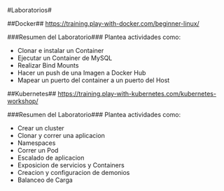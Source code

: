 #Laboratorios#

##Docker##
https://training.play-with-docker.com/beginner-linux/

###Resumen del Laboratorio###
Plantea actividades como:
* Clonar e instalar un Container
* Ejecutar un Container de MySQL
* Realizar Bind Mounts
* Hacer un push de una Imagen a Docker Hub
* Mapear un puerto del container a un puerto del Host


##Kubernetes##
https://training.play-with-kubernetes.com/kubernetes-workshop/

###Resumen del Laboratorio###
Plantea actividades como:
* Crear un cluster
* Clonar y correr una aplicacion
* Namespaces
* Correr un Pod
* Escalado de aplicacion
* Exposicion de servicios y Containers
* Creacion y configuracion de demonios
* Balanceo de Carga